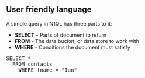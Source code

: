 ## User friendly language

A simple query in N1QL has three parts to it:

* <b>SELECT</b> - Parts of document to return
* <b>FROM</b> - The data bucket, or data store to work with
* <b>WHERE</b> - Conditions the document must satisfy


<pre id="example">
SELECT * 
  FROM contacts 
    WHERE fname = "Ian"
</pre>
